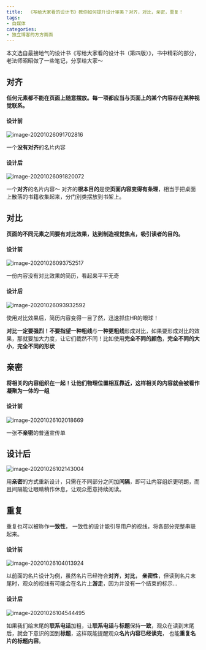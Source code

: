 ```yaml
---
title:  《写给大家看的设计书》教你如何提升设计审美？对齐，对比，亲密，重复！
tags:
- 自媒体
categories:
- 独立博客的方方面面
---
```


本文选自最接地气的设计书《写给大家看的设计书（第四版）》，书中精彩的部分，老法师昭昭做了一些笔记，分享给大家～




## 对齐



**任何元素都不能在页面上随意摆放。每一项都应当与页面上的某个内容存在某种视觉联系。**





#### 设计前

![image-20201026091702816](https://v2fy.com/asset/0i/jikemiji/jikemiji-md/2020-10-26-sheji.assets/image-20201026091702816.png)



一个**没有对齐**的名片内容







#### 设计后





![image-20201026091820072](https://v2fy.com/asset/0i/jikemiji/jikemiji-md/2020-10-26-sheji.assets/image-20201026091820072.png)



一个**对齐**的名片内容～ 对齐的**根本目的**是使**页面内容变得有条理**，相当于把桌面上散落的书籍收集起来，分门别类摆放到书架上。



## 对比

**页面的不同元素之间要有对比效果，达到制造视觉焦点，吸引读者的目的。**



#### 设计前





![image-20201026093752517](https://v2fy.com/asset/0i/jikemiji/jikemiji-md/2020-10-26-sheji.assets/image-20201026093752517.png)

一份内容没有对比效果的简历，看起来平平无奇





#### 设计后





![image-20201026093932592](https://v2fy.com/asset/0i/jikemiji/jikemiji-md/2020-10-26-sheji.assets/image-20201026093932592.png)

使用对比效果后，简历内容变得一目了然，迅速抓住HR的眼球！

**对比一定要强烈！**不要指望**一种粗线**与**一种更粗线**形成对比，如果要形成对比的效果，那就要加大力度，让它们截然不同！比如使用**完全不同的颜色**，**完全不同的大小**，**完全不同的形状**









## 亲密



**将相关的内容组织在一起！让他们物理位置相互靠近，这样相关的内容就会被看作凝聚为一体的一组**





#### 设计前

![image-20201026102018669](https://v2fy.com/asset/0i/jikemiji/jikemiji-md/2020-10-26-sheji.assets/image-20201026102018669.png)

一张**不亲密**的普通宣传单







## 设计后

![image-20201026102143004](https://v2fy.com/asset/0i/jikemiji/jikemiji-md/2020-10-26-sheji.assets/image-20201026102143004.png)





用**亲密**的方式重新设计，只需在不同部分之间加**间隔**，即可让内容组织更明朗，而且间隔能让眼睛稍作休息，让观众愿意持续阅读。



## 重复

重复也可以被称作**一致性**， 一致性的设计能引导用户的视线，将各部分完整串联起来。



#### 设计前



![image-20201026104013924](https://v2fy.com/asset/0i/jikemiji/jikemiji-md/2020-10-26-sheji.assets/image-20201026104013924.png)

以前面的名片设计为例，虽然名片已经符合**对齐**，**对比**， **亲密性**，但读到名片末尾时，观众的视线有可能会在名片上**游走**，因为并没有一个结束的标示...





#### 设计后


![image-20201026104544495](https://v2fy.com/asset/0i/jikemiji/jikemiji-md/2020-10-26-sheji.assets/image-20201026104544495.png)

如果我们给末尾的**联系电话**加粗，让**联系电话**与**标题**保持**一致**，观众在读到末尾后，就会下意识的回到**标题**，这样既能提醒观众**名片内容已经读完**， 也能**重复名片的标题内容**。


